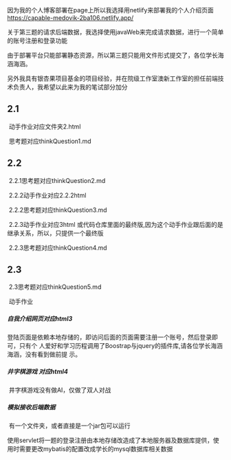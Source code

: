 因为我的个人博客部署在page上所以我选择用netlify来部署我的个人介绍页面
https://capable-medovik-2ba106.netlify.app/

关于第三题的请求后端数据，我选择使用javaWeb来完成请求数据，进行一个简单的账号注册和登录功能

由于部署平台只能部署静态资源，所以第三题只能用文件形式提交了，各位学长海涵海涵。

另外我具有银杏果项目基金的项目经验，并在院级工作室澳新工作室的担任前端技术负责人，我希望以此来为我的笔试部分加分

## 2.1

​		动手作业对应文件夹2.html

​		思考题对应thinkQuestion1.md

## 2.2

​		2.2.1思考题对应thinkQuestion2.md

​		2.2.2动手作业对应2.2.2html

​		2.2.2思考题对应thinkQuestion3.md

​		2.2.3动手作业对应3html 或代码仓库里面的最终版,因为这个动手作业跟后面的是继承关系，所以，只提供一个最终版

​		2.2.3思考题对应thinkQuestion4.md

## 2.3

​		2.3思考题对应thinkQuestion5.md

​		动手作业

##### 		自我介绍网页对应html3

​			 	登陆页面是依赖本地存储的，即访问后面的页面需要注册一个账号，然后登录即可，只有个				人爱好和学习历程调用了Boostrap与jquery的插件库,请各位学长海涵海涵，没有看到做前提				示。

##### 		井字棋游戏 对应html4

​				井字棋游戏没有做AI，仅做了双人对战

##### 		模拟接收后端数据

​				有一个文件夹，或者直接是一个jar包可以运行

​				使用servlet将一题的登录注册由本地存储改造成了本地服务器及数据库提供，使用时需要更改mybatis的配置改成学长的mysql数据库相关数据

​		      

​		
